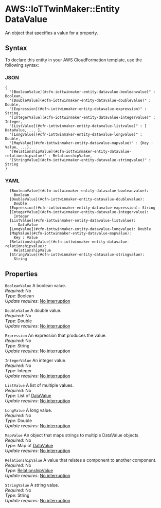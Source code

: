 # AWS::IoTTwinMaker::Entity DataValue<a name="aws-properties-iottwinmaker-entity-datavalue"></a>

An object that specifies a value for a property\.

## Syntax<a name="aws-properties-iottwinmaker-entity-datavalue-syntax"></a>

To declare this entity in your AWS CloudFormation template, use the following syntax:

### JSON<a name="aws-properties-iottwinmaker-entity-datavalue-syntax.json"></a>

```
{
  "[BooleanValue](#cfn-iottwinmaker-entity-datavalue-booleanvalue)" : Boolean,
  "[DoubleValue](#cfn-iottwinmaker-entity-datavalue-doublevalue)" : Double,
  "[Expression](#cfn-iottwinmaker-entity-datavalue-expression)" : String,
  "[IntegerValue](#cfn-iottwinmaker-entity-datavalue-integervalue)" : Integer,
  "[ListValue](#cfn-iottwinmaker-entity-datavalue-listvalue)" : [ DataValue, ... ],
  "[LongValue](#cfn-iottwinmaker-entity-datavalue-longvalue)" : Double,
  "[MapValue](#cfn-iottwinmaker-entity-datavalue-mapvalue)" : {Key : Value, ...},
  "[RelationshipValue](#cfn-iottwinmaker-entity-datavalue-relationshipvalue)" : RelationshipValue,
  "[StringValue](#cfn-iottwinmaker-entity-datavalue-stringvalue)" : String
}
```

### YAML<a name="aws-properties-iottwinmaker-entity-datavalue-syntax.yaml"></a>

```
  [BooleanValue](#cfn-iottwinmaker-entity-datavalue-booleanvalue):
    Boolean
  [DoubleValue](#cfn-iottwinmaker-entity-datavalue-doublevalue):
    Double
  [Expression](#cfn-iottwinmaker-entity-datavalue-expression): String
  [IntegerValue](#cfn-iottwinmaker-entity-datavalue-integervalue):
    Integer
  [ListValue](#cfn-iottwinmaker-entity-datavalue-listvalue):
    - DataValue
  [LongValue](#cfn-iottwinmaker-entity-datavalue-longvalue): Double
  [MapValue](#cfn-iottwinmaker-entity-datavalue-mapvalue):
    Key : Value
  [RelationshipValue](#cfn-iottwinmaker-entity-datavalue-relationshipvalue):
    RelationshipValue
  [StringValue](#cfn-iottwinmaker-entity-datavalue-stringvalue):
    String
```

## Properties<a name="aws-properties-iottwinmaker-entity-datavalue-properties"></a>

`BooleanValue` <a name="cfn-iottwinmaker-entity-datavalue-booleanvalue"></a>
A boolean value\.  
_Required_: No  
_Type_: Boolean  
_Update requires_: [No interruption](https://docs.aws.amazon.com/AWSCloudFormation/latest/UserGuide/using-cfn-updating-stacks-update-behaviors.html#update-no-interrupt)

`DoubleValue` <a name="cfn-iottwinmaker-entity-datavalue-doublevalue"></a>
A double value\.  
_Required_: No  
_Type_: Double  
_Update requires_: [No interruption](https://docs.aws.amazon.com/AWSCloudFormation/latest/UserGuide/using-cfn-updating-stacks-update-behaviors.html#update-no-interrupt)

`Expression` <a name="cfn-iottwinmaker-entity-datavalue-expression"></a>
An expression that produces the value\.  
_Required_: No  
_Type_: String  
_Update requires_: [No interruption](https://docs.aws.amazon.com/AWSCloudFormation/latest/UserGuide/using-cfn-updating-stacks-update-behaviors.html#update-no-interrupt)

`IntegerValue` <a name="cfn-iottwinmaker-entity-datavalue-integervalue"></a>
An integer value\.  
_Required_: No  
_Type_: Integer  
_Update requires_: [No interruption](https://docs.aws.amazon.com/AWSCloudFormation/latest/UserGuide/using-cfn-updating-stacks-update-behaviors.html#update-no-interrupt)

`ListValue` <a name="cfn-iottwinmaker-entity-datavalue-listvalue"></a>
A list of multiple values\.  
_Required_: No  
_Type_: List of [DataValue](#aws-properties-iottwinmaker-entity-datavalue)  
_Update requires_: [No interruption](https://docs.aws.amazon.com/AWSCloudFormation/latest/UserGuide/using-cfn-updating-stacks-update-behaviors.html#update-no-interrupt)

`LongValue` <a name="cfn-iottwinmaker-entity-datavalue-longvalue"></a>
A long value\.  
_Required_: No  
_Type_: Double  
_Update requires_: [No interruption](https://docs.aws.amazon.com/AWSCloudFormation/latest/UserGuide/using-cfn-updating-stacks-update-behaviors.html#update-no-interrupt)

`MapValue` <a name="cfn-iottwinmaker-entity-datavalue-mapvalue"></a>
An object that maps strings to multiple DataValue objects\.  
_Required_: No  
_Type_: Map of [DataValue](#aws-properties-iottwinmaker-entity-datavalue)  
_Update requires_: [No interruption](https://docs.aws.amazon.com/AWSCloudFormation/latest/UserGuide/using-cfn-updating-stacks-update-behaviors.html#update-no-interrupt)

`RelationshipValue` <a name="cfn-iottwinmaker-entity-datavalue-relationshipvalue"></a>
A value that relates a component to another component\.  
_Required_: No  
_Type_: [RelationshipValue](aws-properties-iottwinmaker-entity-relationshipvalue.md)  
_Update requires_: [No interruption](https://docs.aws.amazon.com/AWSCloudFormation/latest/UserGuide/using-cfn-updating-stacks-update-behaviors.html#update-no-interrupt)

`StringValue` <a name="cfn-iottwinmaker-entity-datavalue-stringvalue"></a>
A string value\.  
_Required_: No  
_Type_: String  
_Update requires_: [No interruption](https://docs.aws.amazon.com/AWSCloudFormation/latest/UserGuide/using-cfn-updating-stacks-update-behaviors.html#update-no-interrupt)
